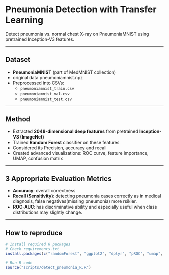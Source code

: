 
#  Pneumonia Detection with Transfer Learning

Detect pneumonia vs. normal chest X-ray on PneumoniaMNIST using pretrained Inception-V3 features.

---

##  Dataset
- **PneumoniaMNIST** (part of MedMNIST collection)
- original data pneumoniamnist.npz
- Preprocessed into CSVs:  
  - `pneumoniamnist_train.csv`  
  - `pneumoniamnist_val.csv`  
  - `pneumoniamnist_test.csv`

---

##  Method
- Extracted **2048-dimensional deep features** from pretrained **Inception-V3 (ImageNet)**
- Trained **Random Forest** classifier on these features
- Considered its Precision, accuracy and recall
- Created advanced visualizations: ROC curve, feature importance, UMAP, confusion matrix

---

##  3 Appropriate Evaluation Metrics
- **Accuracy**: overall correctness
- **Recall (Sensitivity)**: detecting pneumonia cases correctly as in medical diagnosis, false negatives(missing pneumonia) more rsikier.
- **ROC-AUC**: has discriminative ability and especially useful when class distributions may slightly change.

---

##  How to reproduce

```r
# Install required R packages
# Check requirements.txt 
install.packages(c("randomForest", "ggplot2", "dplyr", "pROC", "umap", "Rtsne", "reshape2", "gridExtra", "RColorBrewer"))

# Run R code
source("scripts/detect_pneumonia_R.R")

